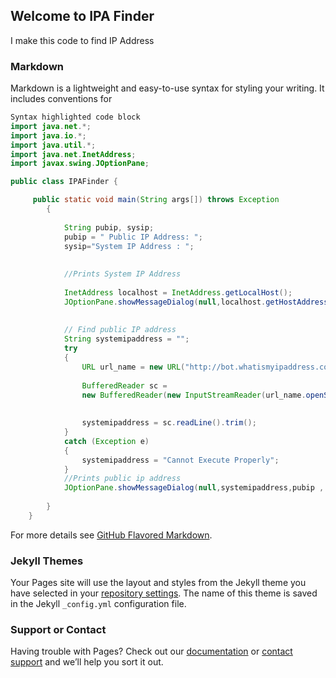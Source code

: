 ## Welcome to IPA Finder

I make this code to find IP Address

### Markdown

Markdown is a lightweight and easy-to-use syntax for styling your writing. It includes conventions for

```java
Syntax highlighted code block
import java.net.*; 
import java.io.*; 
import java.util.*; 
import java.net.InetAddress; 
import javax.swing.JOptionPane;

public class IPAFinder {

	 public static void main(String args[]) throws Exception 
	    {
		 
		 	String pubip, sysip;
		 	pubip = " Public IP Address: ";
		 	sysip="System IP Address : ";
		 
		 
	        //Prints System IP Address
		 
	        InetAddress localhost = InetAddress.getLocalHost(); 
	        JOptionPane.showMessageDialog(null,localhost.getHostAddress(), sysip , JOptionPane.INFORMATION_MESSAGE);
	        
	  
	        // Find public IP address 
	        String systemipaddress = ""; 
	        try
	        { 
	            URL url_name = new URL("http://bot.whatismyipaddress.com"); 
	  
	            BufferedReader sc = 
	            new BufferedReader(new InputStreamReader(url_name.openStream())); 
	  
	            
	            systemipaddress = sc.readLine().trim(); 
	        } 
	        catch (Exception e) 
	        { 
	            systemipaddress = "Cannot Execute Properly"; 
	        } 
	        //Prints public ip address
	        JOptionPane.showMessageDialog(null,systemipaddress,pubip , JOptionPane.INFORMATION_MESSAGE);;
	       
	    } 
	} 

```

For more details see [GitHub Flavored Markdown](https://guides.github.com/features/mastering-markdown/).

### Jekyll Themes

Your Pages site will use the layout and styles from the Jekyll theme you have selected in your [repository settings](https://github.com/mypablo/Dota2Blog/settings). The name of this theme is saved in the Jekyll `_config.yml` configuration file.

### Support or Contact

Having trouble with Pages? Check out our [documentation](https://help.github.com/categories/github-pages-basics/) or [contact support](https://github.com/contact) and we’ll help you sort it out.
